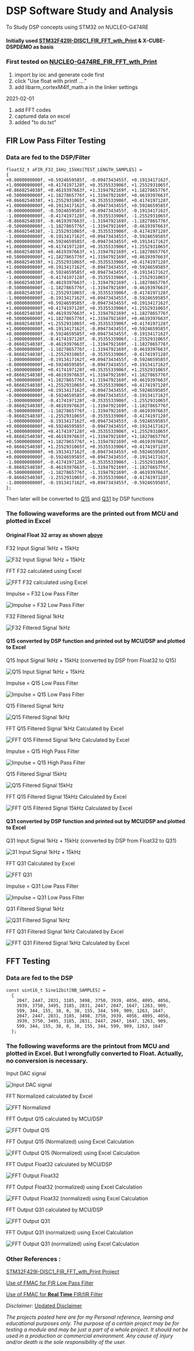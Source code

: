 # DSP Software Study and Analysis  
To Study DSP concepts using STM32 on NUCLEO-G474RE  

#### Initially used [STM32F429I-DISC1_FIR_FFT_wth_Print](https://github.com/VictorTagayun/STM32F429I-DISC1_CMSIS_DSP_Tutorial) & X-CUBE-DSPDEMO as basis

### First tested on [NUCLEO-G474RE_FIR_FFT_wth_Print](https://github.com/VictorTagayun/NUCLEO-G474RE_CMSIS_DSP_Tutorial/tree/main/NUCLEO-G474RE_FIR_FFT_wth_Print)
1. import by ioc and generate code first  
2. click "Use float with printf ...."  
3. add libarm_cortexM4lf_math.a in the linker settings  

2021-02-01  
1. add FFT codes  
2. captured data on excel  
3. added "to do.txt"
		
## FIR Low Pass Filter Testing

### Data are fed to the DSP/Filter  
	
	float32_t aFIR_F32_1kHz_15kHz[TEST_LENGTH_SAMPLES] =
	{
	+0.0000000000f, +0.5924659585f, -0.0947343455f, +0.1913417162f, +1.0000000000f, +0.4174197128f, +0.3535533906f, +1.2552931065f,
	+0.8660254038f, +0.4619397663f, +1.3194792169f, +1.1827865776f, +0.5000000000f, +1.1827865776f, +1.3194792169f, +0.4619397663f,
	+0.8660254038f, +1.2552931065f, +0.3535533906f, +0.4174197128f, +1.0000000000f, +0.1913417162f, -0.0947343455f, +0.5924659585f,
	-0.0000000000f, -0.5924659585f, +0.0947343455f, -0.1913417162f, -1.0000000000f, -0.4174197128f, -0.3535533906f, -1.2552931065f,
	-0.8660254038f, -0.4619397663f, -1.3194792169f, -1.1827865776f, -0.5000000000f, -1.1827865776f, -1.3194792169f, -0.4619397663f,
	-0.8660254038f, -1.2552931065f, -0.3535533906f, -0.4174197128f, -1.0000000000f, -0.1913417162f, +0.0947343455f, -0.5924659585f,
	+0.0000000000f, +0.5924659585f, -0.0947343455f, +0.1913417162f, +1.0000000000f, +0.4174197128f, +0.3535533906f, +1.2552931065f,
	+0.8660254038f, +0.4619397663f, +1.3194792169f, +1.1827865776f, +0.5000000000f, +1.1827865776f, +1.3194792169f, +0.4619397663f,
	+0.8660254038f, +1.2552931065f, +0.3535533906f, +0.4174197128f, +1.0000000000f, +0.1913417162f, -0.0947343455f, +0.5924659585f,
	+0.0000000000f, -0.5924659585f, +0.0947343455f, -0.1913417162f, -1.0000000000f, -0.4174197128f, -0.3535533906f, -1.2552931065f,
	-0.8660254038f, -0.4619397663f, -1.3194792169f, -1.1827865776f, -0.5000000000f, -1.1827865776f, -1.3194792169f, -0.4619397663f,
	-0.8660254038f, -1.2552931065f, -0.3535533906f, -0.4174197128f, -1.0000000000f, -0.1913417162f, +0.0947343455f, -0.5924659585f,
	+0.0000000000f, +0.5924659585f, -0.0947343455f, +0.1913417162f, +1.0000000000f, +0.4174197128f, +0.3535533906f, +1.2552931065f,
	+0.8660254038f, +0.4619397663f, +1.3194792169f, +1.1827865776f, +0.5000000000f, +1.1827865776f, +1.3194792169f, +0.4619397663f,
	+0.8660254038f, +1.2552931065f, +0.3535533906f, +0.4174197128f, +1.0000000000f, +0.1913417162f, -0.0947343455f, +0.5924659585f,
	+0.0000000000f, -0.5924659585f, +0.0947343455f, -0.1913417162f, -1.0000000000f, -0.4174197128f, -0.3535533906f, -1.2552931065f,
	-0.8660254038f, -0.4619397663f, -1.3194792169f, -1.1827865776f, -0.5000000000f, -1.1827865776f, -1.3194792169f, -0.4619397663f,
	-0.8660254038f, -1.2552931065f, -0.3535533906f, -0.4174197128f, -1.0000000000f, -0.1913417162f, +0.0947343455f, -0.5924659585f,
	-0.0000000000f, +0.5924659585f, -0.0947343455f, +0.1913417162f, +1.0000000000f, +0.4174197128f, +0.3535533906f, +1.2552931065f,
	+0.8660254038f, +0.4619397663f, +1.3194792169f, +1.1827865776f, +0.5000000000f, +1.1827865776f, +1.3194792169f, +0.4619397663f,
	+0.8660254038f, +1.2552931065f, +0.3535533906f, +0.4174197128f, +1.0000000000f, +0.1913417162f, -0.0947343455f, +0.5924659585f,
	-0.0000000000f, -0.5924659585f, +0.0947343455f, -0.1913417162f, -1.0000000000f, -0.4174197128f, -0.3535533906f, -1.2552931065f,
	-0.8660254038f, -0.4619397663f, -1.3194792169f, -1.1827865776f, -0.5000000000f, -1.1827865776f, -1.3194792169f, -0.4619397663f,
	-0.8660254038f, -1.2552931065f, -0.3535533906f, -0.4174197128f, -1.0000000000f, -0.1913417162f, +0.0947343455f, -0.5924659585f,
	+0.0000000000f, +0.5924659585f, -0.0947343455f, +0.1913417162f, +1.0000000000f, +0.4174197128f, +0.3535533906f, +1.2552931065f,
	+0.8660254038f, +0.4619397663f, +1.3194792169f, +1.1827865776f, +0.5000000000f, +1.1827865776f, +1.3194792169f, +0.4619397663f,
	+0.8660254038f, +1.2552931065f, +0.3535533906f, +0.4174197128f, +1.0000000000f, +0.1913417162f, -0.0947343455f, +0.5924659585f,
	+0.0000000000f, -0.5924659585f, +0.0947343455f, -0.1913417162f, -1.0000000000f, -0.4174197128f, -0.3535533906f, -1.2552931065f,
	-0.8660254038f, -0.4619397663f, -1.3194792169f, -1.1827865776f, -0.5000000000f, -1.1827865776f, -1.3194792169f, -0.4619397663f,
	-0.8660254038f, -1.2552931065f, -0.3535533906f, -0.4174197128f, -1.0000000000f, -0.1913417162f, +0.0947343455f, -0.5924659585f,
	};

Then later will be converted to [Q15](https://github.com/VictorTagayun/NUCLEO-G474RE_CMSIS_DSP_Tutorial#q15-converted-by-dsp-function-and-printed-out-by-mcudsp-and-plotted-to-excel) and [Q31](https://github.com/VictorTagayun/NUCLEO-G474RE_CMSIS_DSP_Tutorial#q31-converted-by-dsp-function-and-printed-out-by-mcudsp-and-plotted-to-excel) by DSP functions  
		
### The following waveforms are the printed out from MCU and plotted in Excel
	
#### Original Float 32 array as shown [above](https://github.com/VictorTagayun/NUCLEO-G474RE_CMSIS_DSP_Tutorial#data-are-fed-to-the-dspfilter)     
	
F32 Input Signal 1kHz + 15kHz  

![F32 Input Signal 1kHz + 15kHz](https://github.com/VictorTagayun/NUCLEO-G474RE_CMSIS_DSP_Tutorial/blob/main/NUCLEO-G474RE_FIR_FFT_wth_Print/captured_data%26plot/F32_1k_15k_input.png)

FFT F32 calculated using Excel  

![FFT F32 calculated using Excel](https://github.com/VictorTagayun/NUCLEO-G474RE_CMSIS_DSP_Tutorial/blob/main/NUCLEO-G474RE_FIR_FFT_wth_Print/captured_data%26plot/F32_1k_15k_input_FFT.png)

Impulse = F32 Low Pass Filter  

![Impulse = F32 Low Pass Filter](https://github.com/VictorTagayun/NUCLEO-G474RE_CMSIS_DSP_Tutorial/blob/main/NUCLEO-G474RE_FIR_FFT_wth_Print/captured_data%26plot/F32_1k_15k_input_coeff.png)

F32 Filtered Signal 1kHz  

![F32 Filtered Signal 1kHz](https://github.com/VictorTagayun/NUCLEO-G474RE_CMSIS_DSP_Tutorial/blob/main/NUCLEO-G474RE_FIR_FFT_wth_Print/captured_data%26plot/F32_1k_filtered_output.png)

#### Q15 converted by DSP function and printed out by MCU/DSP and plotted to Excel   

Q15 Input Signal 1kHz + 15kHz (converted by DSP from Float32 to Q15)  

![Q15 Input Signal 1kHz + 15kHz](https://github.com/VictorTagayun/NUCLEO-G474RE_CMSIS_DSP_Tutorial/blob/main/NUCLEO-G474RE_FIR_FFT_wth_Print/captured_data%26plot/Q15(conv)_1k_15k_input.png)

Impulse = Q15 Low Pass Filter  

![Impulse = Q15 Low Pass Filter](https://github.com/VictorTagayun/NUCLEO-G474RE_CMSIS_DSP_Tutorial/blob/main/NUCLEO-G474RE_FIR_FFT_wth_Print/captured_data%26plot/Q15_LP_coeff.png)

Q15 Filtered Signal 1kHz  

![Q15 Filtered Signal 1kHz](https://github.com/VictorTagayun/NUCLEO-G474RE_CMSIS_DSP_Tutorial/blob/main/NUCLEO-G474RE_FIR_FFT_wth_Print/captured_data%26plot/Q15_1k_filtered_output.png)

FFT Q15 Filtered Signal 1kHz Calculated by Excel  

![FFT Q15 Filtered Signal 1kHz Calculated by Excel](https://github.com/VictorTagayun/NUCLEO-G474RE_CMSIS_DSP_Tutorial/blob/main/NUCLEO-G474RE_FIR_FFT_wth_Print/captured_data%26plot/Q15_1k_filtered_output_FFT.png)

Impulse = Q15 High Pass Filter  

![Impulse = Q15 High Pass Filter](https://github.com/VictorTagayun/NUCLEO-G474RE_CMSIS_DSP_Tutorial/blob/main/NUCLEO-G474RE_FIR_FFT_wth_Print/captured_data%26plot/Q15_HP_coeff.png)

Q15 Filtered Signal 15kHz  

![Q15 Filtered Signal 15kHz](https://github.com/VictorTagayun/NUCLEO-G474RE_CMSIS_DSP_Tutorial/blob/main/NUCLEO-G474RE_FIR_FFT_wth_Print/captured_data%26plot/Q15_15k_filtered_output.png)

FFT Q15 Filtered Signal 15kHz Calculated by Excel 
 
![FFT Q15 Filtered Signal 15kHz Calculated by Excel](https://github.com/VictorTagayun/NUCLEO-G474RE_CMSIS_DSP_Tutorial/blob/main/NUCLEO-G474RE_FIR_FFT_wth_Print/captured_data%26plot/Q15_15k_filtered_output_FFT.png)

#### Q31 converted by DSP function and printed out by MCU/DSP and plotted to Excel  

Q31 Input Signal 1kHz + 15kHz (converted by DSP from Float32 to Q31)  

![31 Input Signal 1kHz + 15kHz](https://github.com/VictorTagayun/NUCLEO-G474RE_CMSIS_DSP_Tutorial/blob/main/NUCLEO-G474RE_FIR_FFT_wth_Print/captured_data%26plot/Q31(conv)_1k_15k_input.png)

FFT Q31 Calculated by Excel  

![FFT Q31](https://github.com/VictorTagayun/NUCLEO-G474RE_CMSIS_DSP_Tutorial/blob/main/NUCLEO-G474RE_FIR_FFT_wth_Print/captured_data%26plot/Q31_FFT.png)

Impulse = Q31 Low Pass Filter  

![Impulse = Q31 Low Pass Filter](https://github.com/VictorTagayun/NUCLEO-G474RE_CMSIS_DSP_Tutorial/blob/main/NUCLEO-G474RE_FIR_FFT_wth_Print/captured_data%26plot/Q31_LP_coeff.png)

Q31 Filtered Signal 1kHz  

![Q31 Filtered Signal 1kHz](https://github.com/VictorTagayun/NUCLEO-G474RE_CMSIS_DSP_Tutorial/blob/main/NUCLEO-G474RE_FIR_FFT_wth_Print/captured_data%26plot/Q31_1k_filtered_output.png)

FFT Q31 Filtered Signal 1kHz Calculated by Excel  

![FFT Q31 Filtered Signal 1kHz Calculated by Excel](https://github.com/VictorTagayun/NUCLEO-G474RE_CMSIS_DSP_Tutorial/blob/main/NUCLEO-G474RE_FIR_FFT_wth_Print/captured_data%26plot/Q15_1k_filtered_output_FFT.png) 

	
	
## FFT Testing  

### Data are fed to the DSP  
	
	const uint16_t Sine12bit[NB_SAMPLES] =
	  {
		2047, 2447, 2831, 3185, 3498, 3750, 3939, 4056, 4095, 4056,
		3939, 3750, 3495, 3185, 2831, 2447, 2047, 1647, 1263, 909,
		599, 344, 155, 38, 0, 38, 155, 344, 599, 909, 1263, 1647,
		2047, 2447, 2831, 3185, 3498, 3750, 3939, 4056, 4095, 4056,
		3939, 3750, 3495, 3185, 2831, 2447, 2047, 1647, 1263, 909,
		599, 344, 155, 38, 0, 38, 155, 344, 599, 909, 1263, 1647
	  };

### The following waveforms are the printout from MCU and plotted in Excel. But I wrongfully converted to Float. Actually, no conversion is necessary.
	
Input DAC signal  

![Input DAC signal](https://github.com/VictorTagayun/NUCLEO-G474RE_CMSIS_DSP_Tutorial/blob/main/NUCLEO-G474RE_FIR_FFT_wth_Print/captured_data%26plot/Input_Signal.png)

FFT Normalized calculated by Excel  

![FFT Normalized](https://github.com/VictorTagayun/NUCLEO-G474RE_CMSIS_DSP_Tutorial/blob/main/NUCLEO-G474RE_FIR_FFT_wth_Print/captured_data%26plot/FFT_normalized.png)

FFT Output Q15 calculated by MCU/DSP  

![FFT Output Q15](https://github.com/VictorTagayun/NUCLEO-G474RE_CMSIS_DSP_Tutorial/blob/main/NUCLEO-G474RE_FIR_FFT_wth_Print/captured_data%26plot/Q15_FFT.png)

FFT Output Q15 (Normalized) using Excel Calculation  

![FFT Output Q15 (Normalized) using Excel Calculation](https://github.com/VictorTagayun/NUCLEO-G474RE_CMSIS_DSP_Tutorial/blob/main/NUCLEO-G474RE_FIR_FFT_wth_Print/captured_data%26plot/Q15_FFT%20(nomalized).png)

FFT Output Float32 calculated by MCU/DSP   

![FFT Output Float32](https://github.com/VictorTagayun/NUCLEO-G474RE_CMSIS_DSP_Tutorial/blob/main/NUCLEO-G474RE_FIR_FFT_wth_Print/captured_data%26plot/F32_FFT.png)

FFT Output Float32 (normalized) using Excel Calculation  

![FFT Output Float32 (normalized) using Excel Calculation](https://github.com/VictorTagayun/NUCLEO-G474RE_CMSIS_DSP_Tutorial/blob/main/NUCLEO-G474RE_FIR_FFT_wth_Print/captured_data%26plot/F32_FFT%20(nomalized).png)

FFT Output Q31 calculated by MCU/DSP    

![FFT Output Q31](https://github.com/VictorTagayun/NUCLEO-G474RE_CMSIS_DSP_Tutorial/blob/main/NUCLEO-G474RE_FIR_FFT_wth_Print/captured_data%26plot/Q15_FFT.png)

FFT Output Q31 (normalized) using Excel Calculation  

![FFT Output Q31 (normalized) using Excel Calculation](https://github.com/VictorTagayun/NUCLEO-G474RE_CMSIS_DSP_Tutorial/blob/main/NUCLEO-G474RE_FIR_FFT_wth_Print/captured_data%26plot/Q15_FFT%20(nomalized).png)


### Other References :

[STM32F429I-DISC1_FIR_FFT_wth_Print Project](https://github.com/VictorTagayun/STM32F429I-DISC1_CMSIS_DSP_Tutorial)

[Use of FMAC for FIR Low Pass Filter](https://github.com/VictorTagayun/NUCLEO-G474RE_FMAC_Study_and_Analysis)

[Use of FMAC for **Real Time** FIR/IIR Filter](https://github.com/VictorTagayun/NUCLEO-G474RE_RealTime_FIR_IIR_FMAC)


*Disclaimer:*
[Updated Disclaimer](https://github.com/VictorTagayun/GlobalDisclaimer)

*The projects posted here are for my Personal reference, learning and educational purposes only.*
*The purpose of a certain project may be for testing a module and may be just a part of a whole project.*
*It should not be used in a production or commercial environment.*
*Any cause of injury and/or death is the sole responsibility of the user.*
